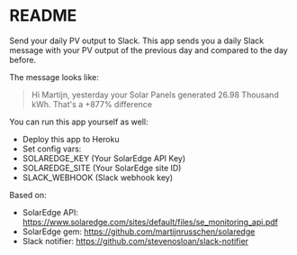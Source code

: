 # README

Send your daily PV output to Slack. This app sends you a daily Slack message with your PV
output of the previous day and compared to the day before.

The message looks like:
> Hi Martijn, yesterday your Solar Panels generated 26.98 Thousand kWh. That's a +877% difference

You can run this app yourself as well:
- Deploy this app to Heroku
- Set config vars:
 - SOLAREDGE_KEY (Your SolarEdge API Key)
 - SOLAREDGE_SITE (Your SolarEdge site ID)
 - SLACK_WEBHOOK (Slack webhook key)

Based on:
- SolarEdge API: https://www.solaredge.com/sites/default/files/se_monitoring_api.pdf
- SolarEdge gem: https://github.com/martijnrusschen/solaredge
- Slack notifier: https://github.com/stevenosloan/slack-notifier
